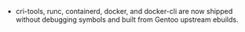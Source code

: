 - cri-tools, runc, containerd, docker, and docker-cli are now shipped without debugging symbols and built from Gentoo upstream ebuilds.
